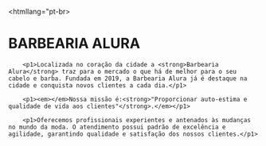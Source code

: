<!doctype html>
<htmllang="pt-br>
    <head>
        <meta charset="UTF-8"> 
        <title>barbearia alura</title>
    </head>
    <body>
        <h1>BARBEARIA ALURA</h1>
  
        <p1>Localizada no coração da cidade a <strong>Barbearia Alura</strong> traz para o mercado o que há de melhor para o seu cabelo e barba. Fundada em 2019, a Barbearia Alura já é destaque na cidade e conquista novos clientes a cada dia.</p1>

        <p1><em></em>Nossa missão é:<strong>"Proporcionar auto-estima e qualidade de vida aos clientes"</strong>.</em></p1>

        <p1>Oferecemos profissionais experientes e antenados às mudanças no mundo da moda. O atendimento possui padrão de excelência e agilidade, garantindo qualidade e satisfação dos nossos clientes.</p1> 
</html>
  </body>  
